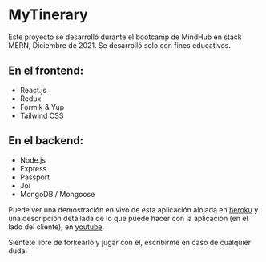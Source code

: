 # MyTinerary

Este proyecto se desarrolló durante el bootcamp de MindHub en stack MERN, Diciembre de 2021. Se desarrolló solo con fines educativos.

## En el frontend:
- React.js 
- Redux
- Formik & Yup
- Tailwind CSS

## En el backend:
- Node.js
- Express
- Passport
- Joi
- MongoDB / Mongoose

Puede ver una demostración en vivo de esta aplicación alojada en [heroku](https://mytinerary-aguirre.herokuapp.com/) y una descripción detallada de lo que puede hacer con la aplicación (en el lado del cliente), en [youtube](https://www.youtube.com/).

Siéntete libre de forkearlo y jugar con él, escribirme en caso de cualquier duda!
